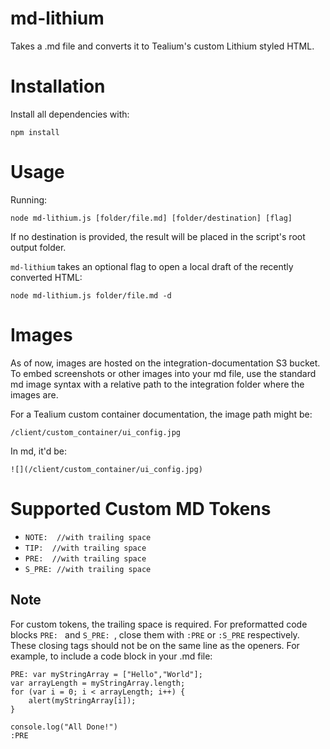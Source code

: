 
# md-lithium

Takes a .md file and converts it to Tealium's custom Lithium styled HTML.

# Installation
Install all dependencies with:
```
npm install
```

# Usage
Running:
```
node md-lithium.js [folder/file.md] [folder/destination] [flag]
```
If no destination is provided, the result will be placed in the script's root output folder.

`md-lithium` takes an optional flag to open a local draft of the recently converted HTML:

```
node md-lithium.js folder/file.md -d
```



# Images
As of now, images are hosted on the integration-documentation S3 bucket.
To embed screenshots or other images into your md file, use the standard md image syntax with a relative path to the integration folder where the images are.

For a Tealium custom container documentation, the image path might be:

`/client/custom_container/ui_config.jpg`

In md, it'd be:

`![](/client/custom_container/ui_config.jpg)`

# Supported Custom MD Tokens
- `NOTE:  //with trailing space` 
- `TIP:  //with trailing space `
- `PRE:  //with trailing space`
- `S_PRE: //with trailing space`

## Note

For custom tokens, the trailing space is required. For preformatted code blocks `PRE: ` and `S_PRE: `, close them with `:PRE` or `:S_PRE` respectively.  These closing tags should not be on the same line as the openers.   For example, to include a code block in your .md file:

```
PRE: var myStringArray = ["Hello","World"];
var arrayLength = myStringArray.length;
for (var i = 0; i < arrayLength; i++) {
    alert(myStringArray[i]);
}

console.log("All Done!")
:PRE
```
